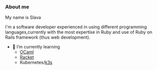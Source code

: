 ### About me

 My name is Slava

 I'm a software developer experienced in using different programming languages,currently with the most expertise in Ruby and use of Ruby on Rails framework (thus web development).

- 🌱 I’m currently learning
   - [OCaml](https://ocaml.org/)
   - [Racket](https://racket-lang.org/)
   - Kubernetes/[k3s](https://k3s.io/)
